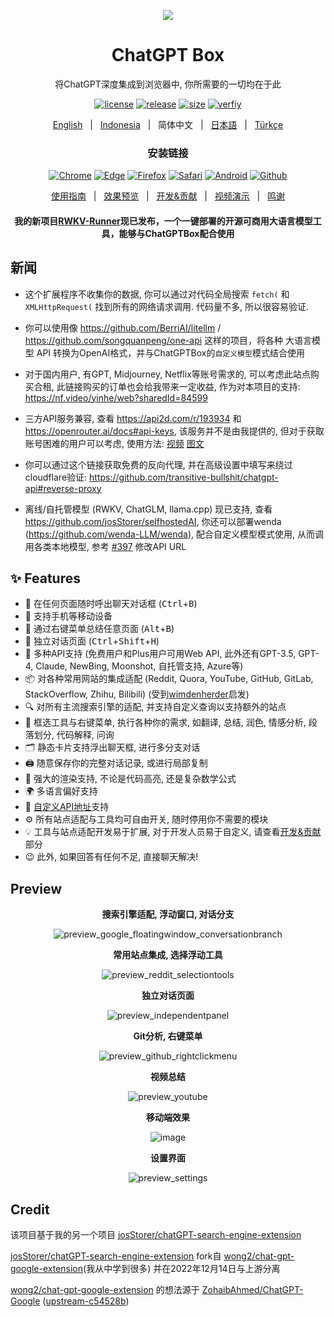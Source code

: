 <p align="center">
    <img src="./src/logo.png">
</p>

<h1 align="center">ChatGPT Box</h1>

<div align="center">

将ChatGPT深度集成到浏览器中, 你所需要的一切均在于此

[![license][license-image]][license-url]
[![release][release-image]][release-url]
[![size](https://img.shields.io/badge/minified%20size-390%20kB-blue)][release-url]
[![verfiy][verify-image]][verify-url]

[English](README.md) &nbsp;&nbsp;|&nbsp;&nbsp; [Indonesia](README_IN.md) &nbsp;&nbsp;|&nbsp;&nbsp; 简体中文 &nbsp;&nbsp;|&nbsp;&nbsp; [日本語](README_JA.md) &nbsp;&nbsp;|&nbsp;&nbsp; [Türkçe](README_TR.md)

### 安装链接

[![Chrome][Chrome-image]][Chrome-url]
[![Edge][Edge-image]][Edge-url]
[![Firefox][Firefox-image]][Firefox-url]
[![Safari][Safari-image]][Safari-url]
[![Android][Android-image]][Android-url]
[![Github][Github-image]][Github-url]

[使用指南](https://github.com/josStorer/chatGPTBox/wiki/Guide) &nbsp;&nbsp;|&nbsp;&nbsp; [效果预览](#Preview) &nbsp;&nbsp;|&nbsp;&nbsp; [开发&贡献][dev-url] &nbsp;&nbsp;|&nbsp;&nbsp; [视频演示](https://www.bilibili.com/video/BV1524y1x7io) &nbsp;&nbsp;|&nbsp;&nbsp; [鸣谢](#Credit)

[dev-url]: https://github.com/josStorer/chatGPTBox/wiki/Development&Contributing

[license-image]: http://img.shields.io/badge/license-MIT-blue.svg

[license-url]: https://github.com/josStorer/chatGPTBox/blob/master/LICENSE

[release-image]: https://img.shields.io/github/release/josStorer/chatGPTBox.svg

[release-url]: https://github.com/josStorer/chatGPTBox/releases/latest

[verify-image]: https://github.com/josStorer/chatGPTBox/workflows/verify-configs/badge.svg

[verify-url]: https://github.com/josStorer/chatGPTBox/actions/workflows/verify-configs.yml

[Chrome-image]: https://img.shields.io/badge/-Chrome-brightgreen?logo=google-chrome&logoColor=white

[Chrome-url]: https://chrome.google.com/webstore/detail/chatgptbox/eobbhoofkanlmddnplfhnmkfbnlhpbbo

[Edge-image]: https://img.shields.io/badge/-Edge-blue?logo=microsoft-edge&logoColor=white

[Edge-url]: https://microsoftedge.microsoft.com/addons/detail/fission-chatbox-best/enjmfilpkbbabhgeoadmdpjjpnahkogf

[Firefox-image]: https://img.shields.io/badge/-Firefox-orange?logo=firefox-browser&logoColor=white

[Firefox-url]: https://addons.mozilla.org/firefox/addon/chatgptbox/

[Safari-image]: https://img.shields.io/badge/-Safari-blue?logo=safari&logoColor=white

[Safari-url]: https://apps.apple.com/app/fission-chatbox/id6446611121

[Android-image]: https://img.shields.io/badge/-Android-brightgreen?logo=android&logoColor=white

[Android-url]: https://github.com/josStorer/chatGPTBox/wiki/Install#install-to-android

[Github-image]: https://img.shields.io/badge/-Github-black?logo=github&logoColor=white

[Github-url]: https://github.com/josStorer/chatGPTBox/wiki/Install

#### 我的新项目[RWKV-Runner](https://github.com/josStorer/RWKV-Runner)现已发布，一个一键部署的开源可商用大语言模型工具，能够与ChatGPTBox配合使用

</div>

## 新闻

- 这个扩展程序不收集你的数据, 你可以通过对代码全局搜索 `fetch(` 和 `XMLHttpRequest(` 找到所有的网络请求调用. 代码量不多, 所以很容易验证.

- 你可以使用像 https://github.com/BerriAI/litellm / https://github.com/songquanpeng/one-api 这样的项目，将各种 大语言模型 API 转换为OpenAI格式，并与ChatGPTBox的`自定义模型`模式结合使用

- 对于国内用户, 有GPT, Midjourney, Netflix等账号需求的, 可以考虑此站点购买合租, 此链接购买的订单也会给我带来一定收益, 作为对本项目的支持: https://nf.video/yinhe/web?sharedId=84599

- 三方API服务兼容, 查看 https://api2d.com/r/193934 和 https://openrouter.ai/docs#api-keys, 该服务并不是由我提供的, 但对于获取账号困难的用户可以考虑, 使用方法: [视频](https://www.bilibili.com/video/BV1bo4y1h7Hb/) [图文](https://github.com/josStorer/chatGPTBox/issues/166#issuecomment-1504704489)

- 你可以通过这个链接获取免费的反向代理, 并在高级设置中填写来绕过cloudflare验证: https://github.com/transitive-bullshit/chatgpt-api#reverse-proxy

- 离线/自托管模型 (RWKV, ChatGLM, llama.cpp) 现已支持, 查看 https://github.com/josStorer/selfhostedAI, 你还可以部署wenda (https://github.com/wenda-LLM/wenda), 配合自定义模型模式使用, 从而调用各类本地模型, 参考 [#397](https://github.com/josStorer/chatGPTBox/issues/397) 修改API URL

## ✨ Features

- 🌈 在任何页面随时呼出聊天对话框 (<kbd>Ctrl</kbd>+<kbd>B</kbd>)
- 📱 支持手机等移动设备
- 📓 通过右键菜单总结任意页面 (<kbd>Alt</kbd>+<kbd>B</kbd>)
- 📖 独立对话页面 (<kbd>Ctrl</kbd>+<kbd>Shift</kbd>+<kbd>H</kbd>)
- 🔗 多种API支持 (免费用户和Plus用户可用Web API, 此外还有GPT-3.5, GPT-4, Claude, NewBing, Moonshot, 自托管支持, Azure等)
- 📦 对各种常用网站的集成适配 (Reddit, Quora, YouTube, GitHub, GitLab, StackOverflow, Zhihu, Bilibili) (受到[wimdenherder](https://github.com/wimdenherder)启发)
- 🔍 对所有主流搜索引擎的适配, 并支持自定义查询以支持额外的站点
- 🧰 框选工具与右键菜单, 执行各种你的需求, 如翻译, 总结, 润色, 情感分析, 段落划分, 代码解释, 问询
- 🗂️ 静态卡片支持浮出聊天框, 进行多分支对话
- 🖨️ 随意保存你的完整对话记录, 或进行局部复制
- 🎨 强大的渲染支持, 不论是代码高亮, 还是复杂数学公式
- 🌍 多语言偏好支持
- 📝 [自定义API地址](https://github.com/Ice-Hazymoon/openai-scf-proxy)支持
- ⚙️ 所有站点适配与工具均可自由开关, 随时停用你不需要的模块
- 💡 工具与站点适配开发易于扩展, 对于开发人员易于自定义, 请查看[开发&贡献][dev-url]部分
- 😉 此外, 如果回答有任何不足, 直接聊天解决!

## Preview

<div align="center">

**搜索引擎适配, 浮动窗口, 对话分支**

![preview_google_floatingwindow_conversationbranch](screenshots/preview_google_floatingwindow_conversationbranch.jpg)

**常用站点集成, 选择浮动工具**

![preview_reddit_selectiontools](screenshots/preview_reddit_selectiontools.jpg)

**独立对话页面**

![preview_independentpanel](screenshots/preview_independentpanel.jpg)

**Git分析, 右键菜单**

![preview_github_rightclickmenu](screenshots/preview_github_rightclickmenu.jpg)

**视频总结**

![preview_youtube](screenshots/preview_youtube.jpg)

**移动端效果**

![image](https://user-images.githubusercontent.com/13366013/225529110-9221c8ce-ad41-423e-b6ec-097981e74b66.png)

**设置界面**

![preview_settings](screenshots/preview_settings.jpg)

</div>

## Credit

该项目基于我的另一个项目 [josStorer/chatGPT-search-engine-extension](https://github.com/josStorer/chatGPT-search-engine-extension)

[josStorer/chatGPT-search-engine-extension](https://github.com/josStorer/chatGPT-search-engine-extension)
fork自 [wong2/chat-gpt-google-extension](https://github.com/wong2/chat-gpt-google-extension)(我从中学到很多)
并在2022年12月14日与上游分离

[wong2/chat-gpt-google-extension](https://github.com/wong2/chat-gpt-google-extension) 的想法源于
[ZohaibAhmed/ChatGPT-Google](https://github.com/ZohaibAhmed/ChatGPT-Google) ([upstream-c54528b](https://github.com/wong2/chatgpt-google-extension/commit/c54528b0e13058ab78bfb433c92603db017d1b6b))
